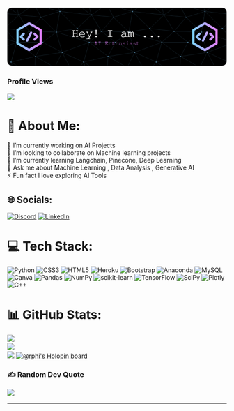![Header](./github-image.png)
### Profile Views
![](https://komarev.com/ghpvc/?username=soumik0811&label=Profile%20views&color=0e75b6&style=flat)
# 💫 About Me:
🔭 I’m currently working on AI Projects<br>👯 I’m looking to collaborate on Machine learning projects<br>🌱 I’m currently learning Langchain, Pinecone, Deep Learning<br>💬 Ask me about Machine Learning , Data Analysis , Generative AI<br>⚡ Fun fact I love exploring AI Tools

## 🌐 Socials:
[![Discord](https://img.shields.io/badge/Discord-%237289DA.svg?logo=discord&logoColor=white)](https://discord.gg/Soumik#6597) [![LinkedIn](https://img.shields.io/badge/LinkedIn-%230077B5.svg?logo=linkedin&logoColor=white)](https://linkedin.com/in/soumik8112) 

# 💻 Tech Stack:
![Python](https://img.shields.io/badge/python-3670A0?style=for-the-badge&logo=python&logoColor=ffdd54) ![CSS3](https://img.shields.io/badge/css3-%231572B6.svg?style=for-the-badge&logo=css3&logoColor=white) ![HTML5](https://img.shields.io/badge/html5-%23E34F26.svg?style=for-the-badge&logo=html5&logoColor=white) ![Heroku](https://img.shields.io/badge/heroku-%23430098.svg?style=for-the-badge&logo=heroku&logoColor=white) ![Bootstrap](https://img.shields.io/badge/bootstrap-%23563D7C.svg?style=for-the-badge&logo=bootstrap&logoColor=white) ![Anaconda](https://img.shields.io/badge/Anaconda-%2344A833.svg?style=for-the-badge&logo=anaconda&logoColor=white) ![MySQL](https://img.shields.io/badge/mysql-%2300f.svg?style=for-the-badge&logo=mysql&logoColor=white) ![Canva](https://img.shields.io/badge/Canva-%2300C4CC.svg?style=for-the-badge&logo=Canva&logoColor=white) ![Pandas](https://img.shields.io/badge/pandas-%23150458.svg?style=for-the-badge&logo=pandas&logoColor=white) ![NumPy](https://img.shields.io/badge/numpy-%23013243.svg?style=for-the-badge&logo=numpy&logoColor=white) ![scikit-learn](https://img.shields.io/badge/scikit--learn-%23F7931E.svg?style=for-the-badge&logo=scikit-learn&logoColor=white) ![TensorFlow](https://img.shields.io/badge/TensorFlow-%23FF6F00.svg?style=for-the-badge&logo=TensorFlow&logoColor=white) ![SciPy](https://img.shields.io/badge/SciPy-%230C55A5.svg?style=for-the-badge&logo=scipy&logoColor=%white) ![Plotly](https://img.shields.io/badge/Plotly-%233F4F75.svg?style=for-the-badge&logo=plotly&logoColor=white) ![C++](https://img.shields.io/badge/c++-%2300599C.svg?style=for-the-badge&logo=c%2B%2B&logoColor=white)
# 📊 GitHub Stats:
![](https://github-readme-stats.vercel.app/api?username=Soumik0811&theme=dark&hide_border=false&include_all_commits=true&count_private=false)<br/>
![](https://github-readme-streak-stats.herokuapp.com/?user=Soumik0811&theme=dark&hide_border=false)<br/>
![](https://github-readme-stats.vercel.app/api/top-langs/?username=Soumik0811&theme=dark&hide_border=false&include_all_commits=true&count_private=false&layout=compact)
[![@rphi's Holopin board](https://holopin.io/api/user/board?user=rphi)](https://holopin.io/@rphi)



### ✍️ Random Dev Quote
![](https://quotes-github-readme.vercel.app/api?type=horizontal&theme=radical)

---
